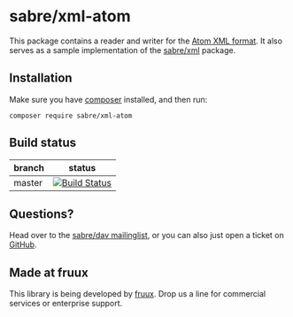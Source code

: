 sabre/xml-atom
===============

This package contains a reader and writer for the [Atom XML format][5].
It also serves as a sample implementation of the [sabre/xml][6] package.


Installation
------------

Make sure you have [composer][1] installed, and then run:

    composer require sabre/xml-atom


Build status
------------

| branch | status |
| ------ | ------ |
| master | [![Build Status](https://travis-ci.org/fruux/sabre-xml-atom.png?branch=master)](https://travis-ci.org/fruux/sabre-xml-atom) |


Questions?
----------

Head over to the [sabre/dav mailinglist][2], or you can also just open a ticket
on [GitHub][3].


Made at fruux
-------------

This library is being developed by [fruux][4]. Drop us a line for commercial
services or enterprise support.

[1]: http://getcomposer.org/
[2]: http://groups.google.com/group/sabredav-discuss
[3]: https://github.com/fruux/sabre-skel/issues/
[4]: https://fruux.com/
[5]: https://tools.ietf.org/html/rfc4287
[6]: https://github.com/fruux/sabre-xml/ 
